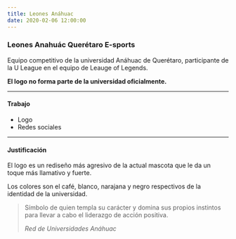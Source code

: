 ```yaml
---
title: Leones Anáhuac
date: 2020-02-06 12:00:00
---
```

### Leones Anahuác Querétaro E-sports
<p class="lead">
   Equipo competitivo de la universidad Anáhuac de Querétaro, participante de la U League en el equipo de Leauge of Legends.
</p>

**El logo no forma parte de la universidad oficialmente.**

---

#### Trabajo
- Logo
- Redes sociales

---

#### Justificación
El logo es un rediseño más agresivo de la actual mascota que le da un toque más llamativo y fuerte.

Los colores son el café, blanco, narajana y negro respectivos de la identidad de la universidad.

> Símbolo de quien templa su carácter y domina sus propios instintos para llevar a cabo el liderazgo de acción positiva.
>
> <cite>Red de Universidades Anáhuac</cite>